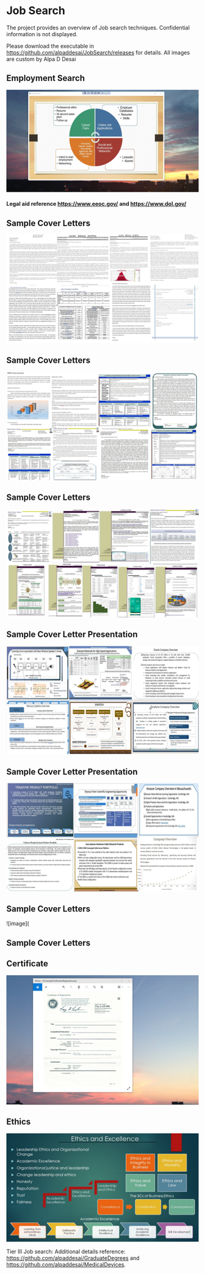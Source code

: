 # Job Search

The project provides an overview of Job search techniques. Confidential information is not displayed. 

Please download the executable in https://github.com/alpaddesai/JobSearch/releases for details. All images are custom by Alpa D Desai

## Employment Search
![image](StartEmploymentImage.jpg)

#### Legal aid reference https://www.eeoc.gov/ and https://www.dol.gov/

## Sample Cover Letters 
![image](CoverLettersI.jpg)

## Sample Cover Letters
![image](CoverLettersII.jpg)

## Sample Cover Letters
![image](CoverLettersIII.jpg)

## Sample Cover Letter Presentation
![image](CoverLettersPresentationI.jpg)

## Sample Cover Letter Presentation 
![image](CoverLettersPresentationII.jpg)

## Sample Cover Letters
![image](


## Sample Cover Letters

## Certificate
![image](USCopyrightCertificate.png)

## Ethics
![image](Ethics.jpg)

Tier III Job search: Additional details reference:  https://github.com/alpaddesai/GraduateDegrees and https://github.com/alpaddesai/MedicalDevices.
